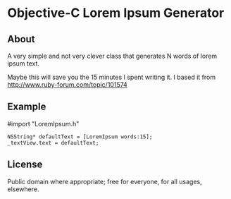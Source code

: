 # Objective-C Lorem Ipsum Generator

## About

A very simple and not very clever class that generates N words of lorem ipsum text.

Maybe this will save you the 15 minutes I spent writing it. I based it from http://www.ruby-forum.com/topic/101574

## Example
   #import "LoremIpsum.h"

    NSString* defaultText = [LoremIpsum words:15];
    _textView.text = defaultText;

## License

Public domain where appropriate; free for everyone, for all usages, elsewhere.

